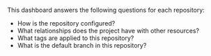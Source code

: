 This dashboard answers the following questions for each repository:

- How is the repository configured?
- What relationships does the project have with other resources?
- What tags are applied to this repository?
- What is the default branch in this repository?
